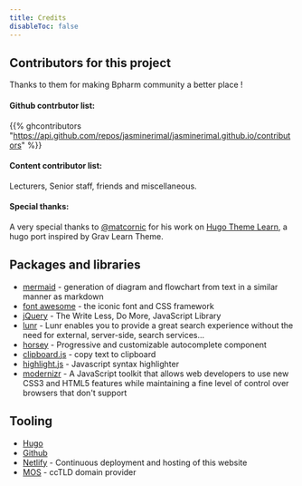 ```yaml
---
title: Credits
disableToc: false
---
```


## Contributors for this project

Thanks to them <i class="fa fa-heart"></i> for making Bpharm community a better place !

#### Github contrbutor list:
{{% ghcontributors "https://api.github.com/repos/jasminerimal/jasminerimal.github.io/contributors" %}}

#### Content contributor list:
Lecturers, Senior staff, friends and miscellaneous.

#### Special thanks: 
A very special thanks to [@matcornic](https://github.com/matcornic) for his work on [Hugo Theme Learn](https://github.com/matcornic/hugo-theme-learn), a hugo port inspired by Grav Learn Theme.


## Packages and libraries
* [mermaid](https://knsv.github.io/mermaid) - generation of diagram and flowchart from text in a similar manner as markdown
* [font awesome](http://fontawesome.io/) - the iconic font and CSS framework
* [jQuery](https://jquery.com) - The Write Less, Do More, JavaScript Library
* [lunr](https://lunrjs.com) - Lunr enables you to provide a great search experience without the need for external, server-side, search services...
* [horsey](https://bevacqua.github.io/horsey/) - Progressive and customizable autocomplete component
* [clipboard.js](https://zenorocha.github.io/clipboard.js) - copy text to clipboard
* [highlight.js](https://highlightjs.org) - Javascript syntax highlighter
* [modernizr](https://modernizr.com) - A JavaScript toolkit that allows web developers to use new CSS3 and HTML5 features while maintaining a fine level of control over browsers that don't support

## Tooling

* [Hugo](https://gohugo.io/)
* [Github](https://www.github.com)
* [Netlify](https://www.netlify.com) - Continuous deployment and hosting of this website
* [MOS](https://register.com.np/) - ccTLD domain provider

